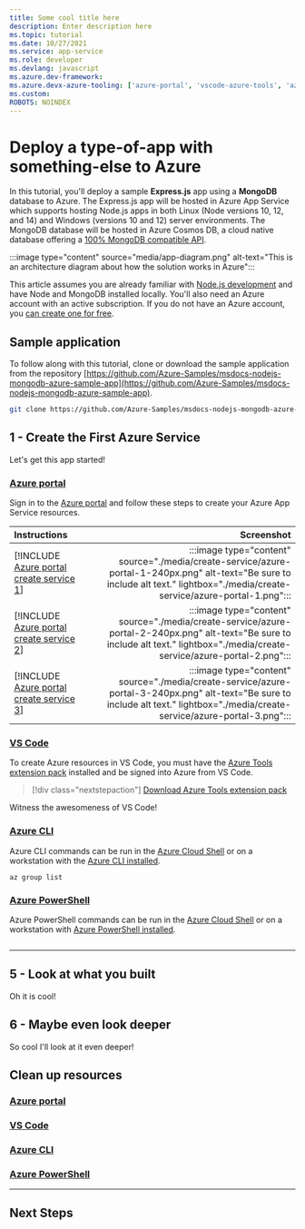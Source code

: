 ```yaml
---
title: Some cool title here
description: Enter description here
ms.topic: tutorial
ms.date: 10/27/2021
ms.service: app-service
ms.role: developer
ms.devlang: javascript
ms.azure.dev-framework: 
ms.azure.devx-azure-tooling: ['azure-portal', 'vscode-azure-tools', 'azure-cli']
ms.custom: 
ROBOTS: NOINDEX
---
```


# Deploy a type-of-app with something-else to Azure

In this tutorial, you'll deploy a sample **Express.js** app using a **MongoDB** database to Azure.  The Express.js app will be hosted in Azure App Service which supports hosting Node.js apps in both Linux (Node versions 10, 12, and 14) and Windows (versions 10 and 12) server environments. The MongoDB database will be hosted in Azure Cosmos DB, a cloud native database offering a [100% MongoDB compatible API](/azure/cosmos-db/mongodb/mongodb-introduction).

:::image type="content" source="media/app-diagram.png" alt-text="This is an architecture diagram about how the solution works in Azure":::

This article assumes you are already familiar with [Node.js development](/learn/paths/build-javascript-applications-nodejs/) and have Node and MongoDB installed locally. You'll also need an Azure account with an active subscription.  If you do not have an Azure account, you [can create one for free](https://azure.microsoft.com/free/nodejs/).

## Sample application

To follow along with this tutorial, clone or download the sample application from the repository [https://github.com/Azure-Samples/msdocs-nodejs-mongodb-azure-sample-app](https://github.com/Azure-Samples/msdocs-nodejs-mongodb-azure-sample-app).

```bash
git clone https://github.com/Azure-Samples/msdocs-nodejs-mongodb-azure-sample-app.git
```

## 1 - Create the First Azure Service

Let's get this app started!

### [Azure portal](#tab/azure-portal)

Sign in to the [Azure portal](https://portal.azure.com/) and follow these steps to create your Azure App Service resources.

| Instructions    | Screenshot |
|:----------------|-----------:|
| [!INCLUDE [Azure portal create service 1](<./includes/create-service/azure-portal-1.md>)] | :::image type="content" source="./media/create-service/azure-portal-1-240px.png" alt-text="Be sure to include alt text." lightbox="./media/create-service/azure-portal-1.png"::: |
| [!INCLUDE [Azure portal create service 2](<./includes/create-service/azure-portal-2.md>)] | :::image type="content" source="./media/create-service/azure-portal-2-240px.png" alt-text="Be sure to include alt text." lightbox="./media/create-service/azure-portal-2.png"::: |
| [!INCLUDE [Azure portal create service 3](<./includes/create-service/azure-portal-3.md>)] | :::image type="content" source="./media/create-service/azure-portal-3-240px.png" alt-text="Be sure to include alt text." lightbox="./media/create-service/azure-portal-3.png"::: |

### [VS Code](#tab/vscode)

To create Azure resources in VS Code, you must have the [Azure Tools extension pack](https://marketplace.visualstudio.com/items?itemName=ms-vscode.vscode-node-azure-pack) installed and be signed into Azure from VS Code.

> [!div class="nextstepaction"]
> [Download Azure Tools extension pack](https://marketplace.visualstudio.com/items?itemName=ms-vscode.vscode-node-azure-pack)

Witness the awesomeness of VS Code!

### [Azure CLI](#tab/azure-cli)

Azure CLI commands can be run in the [Azure Cloud Shell](https://shell.azure.com) or on a workstation with the [Azure CLI installed](/cli/azure/install-azure-cli).

```azurecli
az group list
```

### [Azure PowerShell](#tab/azure-powershell)

Azure PowerShell commands can be run in the [Azure Cloud Shell](https://shell.azure.com) or on a workstation with [Azure PowerShell installed](/powershell/azure/install-az-ps).


```azurepowershell

```

----

<!--
## 2 - Create the Second Azure App

Two services are better than one.

### [Azure portal](#tab/azure-portal)

### [VS Code](#tab/vscode)

### [Azure CLI](#tab/azure-cli)

### [Azure PowerShell](#tab/azure-powershell)

----

## 3 - Hook the services together

Connected apps are better than unconnected apps!

### [Azure portal](#tab/azure-portal)

### [VS Code](#tab/vscode)

### [Azure CLI](#tab/azure-cli)

### [Azure PowerShell](#tab/azure-powershell)

----

## 4 - Deploy some code to Azure

To the cloud! To the cloud!

### [Deploy using Visual Studio](#tab/deploy-visual-studio)

### [Deploy using VS Code](#tab/deploy-vscode)

To deploy your application code directly from VS Code, you must have the [Azure Tools extension pack](https://marketplace.visualstudio.com/items?itemName=ms-vscode.vscode-node-azure-pack) installed and be signed into Azure from VS Code.

> [!div class="nextstepaction"]
> [Download Azure Tools extension pack](https://marketplace.visualstudio.com/items?itemName=ms-vscode.vscode-node-azure-pack)

Witness the awesomeness of VS Code!

### [Deploy using Local Git](#tab/deploy-local-git)

### [Deploy using FTPS](#tab/deploy-ftps)

### [Deploy using Zip deploy](#tab/deploy-zip)

----
-->

## 5 - Look at what you built

Oh it is cool!

## 6 - Maybe even look deeper

So cool I'll look at it even deeper!

## Clean up resources

### [Azure portal](#tab/azure-portal)

### [VS Code](#tab/vscode)

### [Azure CLI](#tab/azure-cli)

### [Azure PowerShell](#tab/azure-powershell)

----

## Next Steps
